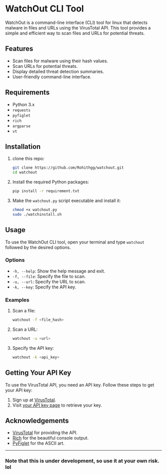 # WatchOut CLI Tool

WatchOut is a command-line interface (CLI) tool for linux that detects malware in files and URLs using the VirusTotal API. This tool provides a simple and efficient way to scan files and URLs for potential threats.

## Features

- Scan files for malware using their hash values.
- Scan URLs for potential threats.
- Display detailed threat detection summaries.
- User-friendly command-line interface.

## Requirements

- Python 3.x
- `requests`
- `pyfiglet`
- `rich`
- `argparse`
- `vt`

## Installation
1. clone this repo:
    ```sh
    git clone https://github.com/Rohithgg/watchout.git
    cd watchout
    ```

1. Install the required Python packages:
    ```sh
    pip install -r requirement.txt
    ```

2. Make the `watchout.py` script executable and install it:
    ```sh
    chmod +x watchout.py
    sudo ./watchinstall.sh
    ```

## Usage

To use the WatchOut CLI tool, open your terminal and type `watchout` followed by the desired options.

### Options

- `-h, --help`: Show the help message and exit.
- `-f, --file`: Specify the file to scan.
- `-u, --url`: Specify the URL to scan.
- `-k, --key`: Specify the API key.

### Examples

1. Scan a file:
    ```sh
    watchout -f <file_hash>
    ```

2. Scan a URL:
    ```sh
    watchout -u <url>
    ```

3. Specify the API key:
    ```sh
    watchout -k <api_key>
    ```

## Getting Your API Key

To use the VirusTotal API, you need an API key. Follow these steps to get your API key:
1. Sign up at [VirusTotal](https://www.virustotal.com).
2. Visit [your API key page](https://www.virustotal.com/gui/user/your_api_key) to retrieve your key.

## Acknowledgements

- [VirusTotal](https://www.virustotal.com) for providing the API.
- [Rich](https://github.com/Textualize/rich) for the beautiful console output.
- [PyFiglet](https://github.com/pwaller/pyfiglet) for the ASCII art.

---

### Note that this is under development, so use it at your own risk. lol
